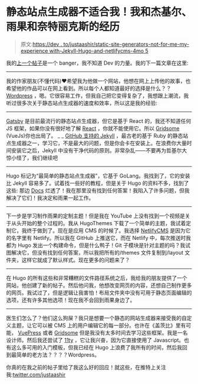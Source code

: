 # 静态站点生成器不适合我！我和杰基尔、雨果和奈特丽克斯的经历

> 原文:[https://dev . to/justaashir/static-site-generators-not-for-me-my-experience with-Jekyll-Hugo-and-netlifycms-4mo 5](https://dev.to/justaashir/static-site-generators-are-not-for-me-my-experience-with-jekyll-hugo-and-netlifycms-4mo5)

我的[上一个帖子](https://dev.to/justaashir/bulma-the-most-underrated-framework-of-the-css-framework-era-2gj8)是一个 banger，我不知道 Dev 的力量。我的下一篇文章在这里:

* * *

我的作家朋友(不懂代码)❤️希望我为他做一个网站，他想在网上上传他的故事，也希望他的作品可以在网上看到。所以每个人都知道最好的选择是什么？？ [Wordpress](https://www.wordpress.org/) ，嗯。它很容易工作，但我自己把它变得复杂了，我想跟上潮流，我听过很多次关于静态站点生成器的速度和效率，所以这是我的经验:

* * *

[Gatsby](https://www.gatsbyjs.org/) 是目前最流行的静态站点生成器，但它是基于 React 的，我还不知道任何 JS 框架，如果你没有很好地了解 [React](https://www.reactjs.org/) ，你就不能使用它。所以 [Gridsome](https://www.gridsome.org/) (VueJs)你也出局了。
_ _
[GitHub 支持的 Jekyll](https://jekyllrb.com) ，最古老的基于 Ruby 的静态站点生成器之一，学习它，不是最大的问题，但是你会卡在安装上。在浪费你大量时间安装它之后，Jekyll 中没有干净代码的原则。非常杂乱——不要再为哲基尔大惊小怪了，我们继续吧

* * *

Hugo 标记为“最简单的静态站点生成器”，它基于 GoLang。我找到了，它的安装比 Jekyll 容易多了。试着找一些好的教程，但是关于 Hugo 的资料不多，找到了这些:
那边 [Docs](https://gohugo.io/documentation/) 烂透了！我在那里没有找到任何答案！我陷入了许多问题，但我解决了它们！我决定和雨果一起工作。

* * *

下一步是学习制作雨果的定制主题！但是我在 YouTube 上没有找到一个视频是关于从头开始的整个过程的。我从 HugoThemes 下载了一个简单的主题，我试着定制它，我终于做到了。现在是应用 CMS 的时候了。我选择 [NetlifyCMS](https://www.netlifycms.org) 是因为它的名字里有 Netlify。所以我在 GitHub 上推送它，而在 Netlify 中，每次推送时我都为 Hugo 发出一个构建命令，但是什么鸭子！Git 子模块是针对主题的吗？我试图解决它，但没有找到任何答案，所以我把所有的/themes 文件复制到/layout 文件夹，这样它就成了默认样式。现在更多的问题来了？

* * *

在 Hugo 的所有这些和非常糟糕的文件路径系统之后，我给我的朋友提供了一个网站，他创建了新的帖子。然后他问我，他想改变网页的内容，还想自己制作更多的网页。我试过了，但是逻辑让我害怕！布局文件夹中没有可用于静态页面编辑的选项，还有许多其他选项！现在我不会回到雨果身边了。

* * *

医生们怎么了？他们这么狗屎？我只是想要一个静态的网站生成器来接受我的自定义主题，让它可以被 CMS 上的用户编辑它的每一部分。也许在《盖茨比》里有可能， [VuePress](https://vuepress.vuejs.org) 或者 [Gridsome](https://gridsome.org/) 但是我没有太多时间去学习这些框架。我是一名设计师。然后我还尝试了 [11ty](https://www.11ty.io) ，它让我兴奋，因为它直接使用了 Javascript。也有这么多可用的入门模板，但我已经在 Hugo 上浪费了我所有的时间，然后我回到最简单的老方法？？？？Wordpress。

你真的在我之前的帖子里给了我这么好的回应！就这些，在推特上关注我:[twitter.com/justaashir](https://twitter.com/justaashir)